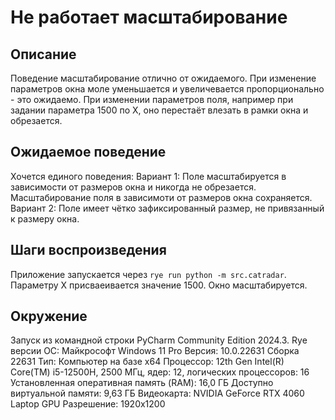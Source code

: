 # Не работает масштабирование

## Описание
Поведение масштабирование отлично от ожидаемого. При изменение параметров окна моле уменьшается и увеличевается пропорционально - это ожидаемо. При изменении параметров поля, например при задании параметра 1500 по Х, оно перестаёт влезать в рамки окна и обрезается.

## Ожидаемое поведение
Хочется единого поведения:
Вариант 1: Поле масштабируется в зависимости от размеров окна и никогда не обрезается. Масштабирование поля в зависимоти от размеров окна сохраняется.
Вариант 2: Поле имеет чётко зафиксированный размер, не привязанный к размеру окна.

## Шаги воспроизведения
Приложение запускается через `rye run python -m src.catradar`. Параметру Х присваеивается значение 1500. Окно масштабируется.

## Окружение
Запуск из командной строки PyCharm Community Edition 2024.3.
Rye версии
ОС:	Майкрософт Windows 11 Pro
Версия:	10.0.22631 Сборка 22631
Тип: Компьютер на базе x64
Процессор: 12th Gen Intel(R) Core(TM) i5-12500H, 2500 МГц, ядер: 12, логических процессоров: 16
Установленная оперативная память (RAM):	16,0 ГБ
Доступно виртуальной памяти: 9,63 ГБ
Видеокарта: NVIDIA GeForce RTX 4060 Laptop GPU
Разрешение: 1920x1200
